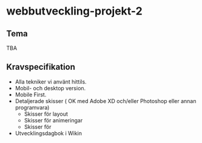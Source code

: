 # webbutveckling-projekt-2

## Tema
TBA

## Kravspecifikation
* Alla tekniker vi använt hittils.
* Mobil- och desktop version.
* Mobile First.
* Detaljerade skisser ( OK med Adobe XD och/eller Photoshop eller annan programvara)
  * Skisser för layout
  * Skisser för animeringar
  * Skisser för 
* Utvecklingsdagbok i Wikin
